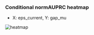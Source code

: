 ### Conditional normAUPRC heatmap

- X: eps_current, Y: gap_mu

![heatmap](/home/elicer/project_0814_2/results/20250817-150417/holdout/conditional_heatmap_eps_current_vs_gap_mu.png)
